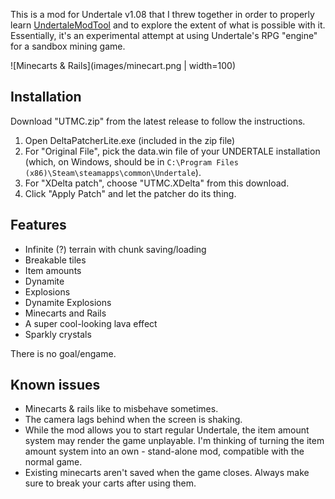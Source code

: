 This is a mod for Undertale v1.08 that I threw together in order to properly learn [UndertaleModTool](https://github.com/krzys-h/UndertaleModTool) and to explore the extent of what is possible with it.  
Essentially, it's an experimental attempt at using Undertale's RPG "engine" for a sandbox mining game.

![Minecarts & Rails](images/minecart.png | width=100)

## Installation

Download "UTMC.zip" from the latest release to follow the instructions.

1. Open DeltaPatcherLite.exe (included in the zip file)
2. For "Original File", pick the data.win file of your UNDERTALE installation (which, on Windows, should be in `C:\Program Files (x86)\Steam\steamapps\common\Undertale`).
3. For "XDelta patch", choose "UTMC.XDelta" from this download.
4. Click "Apply Patch" and let the patcher do its thing.

## Features

- Infinite (?) terrain with chunk saving/loading
- Breakable tiles
- Item amounts
- Dynamite
- Explosions
- Dynamite Explosions
- Minecarts and Rails
- A super cool-looking lava effect
- Sparkly crystals

There is no goal/engame.


## Known issues

- Minecarts & rails like to misbehave sometimes.
- The camera lags behind when the screen is shaking.
- While the mod allows you to start regular Undertale, the item amount system may render the game unplayable. I'm thinking of turning the item amount system into an own - stand-alone mod, compatible with the normal game.
- Existing minecarts aren't saved when the game closes. Always make sure to break your carts after using them.
